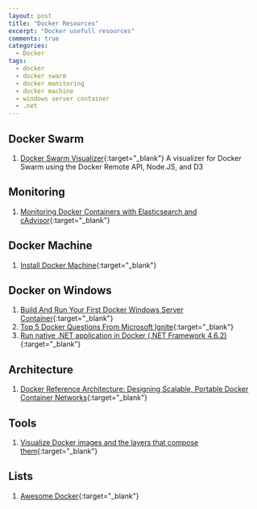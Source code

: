 ```yaml
---
layout: post
title: "Docker Resources"
excerpt: "Docker usefull resources"
comments: true
categories:
  - Docker
tags: 
  - docker
  - docker swarm
  - docker monitoring
  - docker machine
  - windows server container
  - .net
---
```


## Docker Swarm
1. [Docker Swarm Visualizer](https://github.com/ManoMarks/docker-swarm-visualizer){:target="_blank"} A visualizer for Docker Swarm using the Docker Remote API, Node.JS, and D3

## Monitoring
1. [Monitoring Docker Containers with Elasticsearch and cAdvisor](https://blog.codeship.com/monitoring-docker-containers-with-elasticsearch-and-cadvisor/){:target="_blank"}

## Docker Machine
1. [Install Docker Machine](https://docs.docker.com/machine/install-machine/){:target="_blank"}

## Docker on Windows
1. [Build And Run Your First Docker Windows Server Container](https://blog.docker.com/2016/09/build-your-first-docker-windows-server-container/){:target="_blank"}
2. [Top 5 Docker Questions From Microsoft Ignite](https://blog.docker.com/2016/10/docker-on-windows/){:target="_blank"}
3. [Run native .NET application in Docker (.NET Framework 4.6.2)](http://vunvulearadu.blogspot.gr/2016/10/run-native-net-application-in-docker.html){:target="_blank"}

## Architecture
1. [Docker Reference Architecture: Designing Scalable, Portable Docker Container Networks](https://success.docker.com/Datacenter/Apply/Docker_Reference_Architecture%3A_Designing_Scalable%2C_Portable_Docker_Container_Networks){:target="_blank"}

## Tools
1. [Visualize Docker images and the layers that compose them](https://imagelayers.io/){:target="_blank"}

## Lists
1. [Awesome Docker](https://github.com/veggiemonk/awesome-docker){:target="_blank"}

